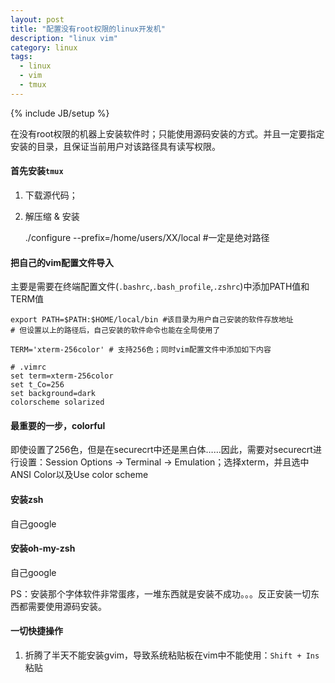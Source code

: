 ```yaml
---
layout: post
title: "配置没有root权限的linux开发机"
description: "linux vim"
category: linux
tags: 
  - linux
  - vim
  - tmux
---
```


{% include JB/setup %}

在没有root权限的机器上安装软件时；只能使用源码安装的方式。并且一定要指定安装的目录，且保证当前用户对该路径具有读写权限。

#### 首先安装`tmux`

1. 下载源代码；

2. 解压缩 & 安装

    ./configure --prefix=/home/users/XX/local  #一定是绝对路径
    
#### 把自己的vim配置文件导入

主要是需要在终端配置文件(`.bashrc`,`.bash_profile`,`.zshrc`)中添加PATH值和TERM值

    export PATH=$PATH:$HOME/local/bin #该目录为用户自己安装的软件存放地址
    # 但设置以上的路径后，自己安装的软件命令也能在全局使用了
    
    TERM='xterm-256color' # 支持256色；同时vim配置文件中添加如下内容
    
    # .vimrc
    set term=xterm-256color
    set t_Co=256
    set background=dark
    colorscheme solarized

#### 最重要的一步，colorful

即使设置了256色，但是在securecrt中还是黑白体……因此，需要对securecrt进行设置：Session Options -> Terminal -> Emulation；选择xterm，并且选中ANSI Color以及Use color scheme

#### 安装zsh

自己google

#### 安装oh-my-zsh

自己google

PS：安装那个字体软件非常蛋疼，一堆东西就是安装不成功。。。反正安装一切东西都需要使用源码安装。

#### 一切快捷操作

1. 折腾了半天不能安装gvim，导致系统粘贴板在vim中不能使用：`Shift + Ins`粘贴